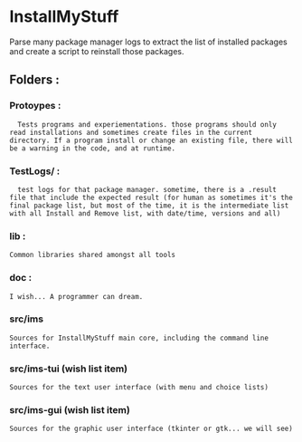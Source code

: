 # InstallMyStuff
  Parse many package manager logs to extract the list of installed packages and create a script to reinstall those packages. 

## Folders : 
### Protoypes :
      Tests programs and experiementations. those programs should only read installations and sometimes create files in the current directory. If a program install or change an existing file, there will be a warning in the code, and at runtime.
  
### TestLogs/<package manager> :
      test logs for that package manager. sometime, there is a .result file that include the expected result (for human as sometimes it's the final package list, but most of the time, it is the intermediate list with all Install and Remove list, with date/time, versions and all)
  
### lib :
    Common libraries shared amongst all tools

### doc :
    I wish... A programmer can dream.

### src/ims
    Sources for InstallMyStuff main core, including the command line interface. 

### src/ims-tui (wish list item)
    Sources for the text user interface (with menu and choice lists)

### src/ims-gui (wish list item)
    Sources for the graphic user interface (tkinter or gtk... we will see)



